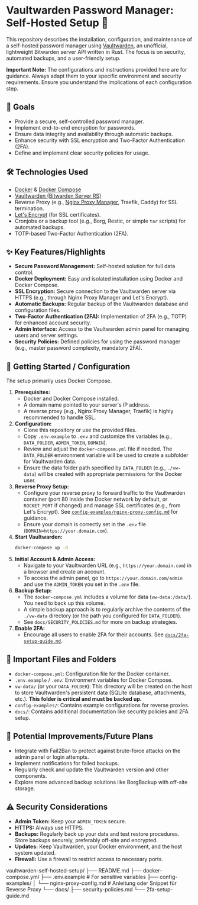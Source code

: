 # Vaultwarden Password Manager: Self-Hosted Setup 🔑

This repository describes the installation, configuration, and maintenance of a self-hosted password manager using [Vaultwarden](https://github.com/dani-garcia/vaultwarden), an unofficial, lightweight Bitwarden server API written in Rust. The focus is on security, automated backups, and a user-friendly setup.

**Important Note:** The configurations and instructions provided here are for guidance. Always adapt them to your specific environment and security requirements. Ensure you understand the implications of each configuration step.

## 🎯 Goals

* Provide a secure, self-controlled password manager.
* Implement end-to-end encryption for passwords.
* Ensure data integrity and availability through automatic backups.
* Enhance security with SSL encryption and Two-Factor Authentication (2FA).
* Define and implement clear security policies for usage.

## 🛠️ Technologies Used

* [Docker](https://www.docker.com/) & [Docker Compose](https://docs.docker.com/compose/)
* [Vaultwarden (Bitwarden Server RS)](https://github.com/dani-garcia/vaultwarden)
* Reverse Proxy (e.g., [Nginx Proxy Manager](https://nginxproxymanager.com/), Traefik, Caddy) for SSL termination.
* [Let's Encrypt](https://letsencrypt.org/) (for SSL certificates).
* Cronjobs or a backup tool (e.g., Borg, Restic, or simple `tar` scripts) for automated backups.
* TOTP-based Two-Factor Authentication (2FA).

## ✨ Key Features/Highlights

* **Secure Password Management:** Self-hosted solution for full data control.
* **Docker Deployment:** Easy and isolated installation using Docker and Docker Compose.
* **SSL Encryption:** Secure connection to the Vaultwarden server via HTTPS (e.g., through Nginx Proxy Manager and Let's Encrypt).
* **Automatic Backups:** Regular backup of the Vaultwarden database and configuration files.
* **Two-Factor Authentication (2FA):** Implementation of 2FA (e.g., TOTP) for enhanced account security.
* **Admin Interface:** Access to the Vaultwarden admin panel for managing users and server settings.
* **Security Policies:** Defined policies for using the password manager (e.g., master password complexity, mandatory 2FA).

## 🚀 Getting Started / Configuration

The setup primarily uses Docker Compose.

1.  **Prerequisites:**
    * Docker and Docker Compose installed.
    * A domain name pointed to your server's IP address.
    * A reverse proxy (e.g., Nginx Proxy Manager, Traefik) is highly recommended to handle SSL.
2.  **Configuration:**
    * Clone this repository or use the provided files.
    * Copy `.env.example` to `.env` and customize the variables (e.g., `DATA_FOLDER`, `ADMIN_TOKEN`, `DOMAIN`).
    * Review and adjust the `docker-compose.yml` file if needed. The `DATA_FOLDER` environment variable will be used to create a subfolder for Vaultwarden data.
    * Ensure the data folder path specified by `DATA_FOLDER` (e.g., `./vw-data`) will be created with appropriate permissions for the Docker user.
3.  **Reverse Proxy Setup:**
    * Configure your reverse proxy to forward traffic to the Vaultwarden container (port 80 inside the Docker network by default, or `ROCKET_PORT` if changed) and manage SSL certificates (e.g., from Let's Encrypt). See [`config-examples/nginx-proxy-config.md`](./config-examples/nginx-proxy-config.md) for guidance.
    * Ensure your domain is correctly set in the `.env` file (`DOMAIN=https://your.domain.com`).
4.  **Start Vaultwarden:**
    ```bash
    docker-compose up -d
    ```
5.  **Initial Account & Admin Access:**
    * Navigate to your Vaultwarden URL (e.g., `https://your.domain.com`) in a browser and create an account.
    * To access the admin panel, go to `https://your.domain.com/admin` and use the `ADMIN_TOKEN` you set in the `.env` file.
6.  **Backup Setup:**
    * The `docker-compose.yml` includes a volume for data (`vw-data:/data/`). You need to back up this volume.
    * A simple backup approach is to regularly archive the contents of the `./vw-data` directory (or the path you configured for `DATA_FOLDER`).
    * See `docs/SECURITY_POLICIES.md` for more on backup strategies.
7.  **Enable 2FA:**
    * Encourage all users to enable 2FA for their accounts. See [`docs/2fa-setup-guide.md`](./docs/2fa-setup-guide.md).

## 📄 Important Files and Folders

* `docker-compose.yml`: Configuration file for the Docker container.
* `.env.example` / `.env`: Environment variables for Docker Compose.
* `vw-data/` (or your `DATA_FOLDER`): This directory will be created on the host to store Vaultwarden's persistent data (SQLite database, attachments, etc.). **This folder is critical and must be backed up.**
* `config-examples/`: Contains example configurations for reverse proxies.
* `docs/`: Contains additional documentation like security policies and 2FA setup.

## 🔮 Potential Improvements/Future Plans

* Integrate with Fail2Ban to protect against brute-force attacks on the admin panel or login attempts.
* Implement notifications for failed backups.
* Regularly check and update the Vaultwarden version and other components.
* Explore more advanced backup solutions like BorgBackup with off-site storage.

## ⚠️ Security Considerations

* **Admin Token:** Keep your `ADMIN_TOKEN` secure.
* **HTTPS:** Always use HTTPS.
* **Backups:** Regularly back up your data and test restore procedures. Store backups securely, preferably off-site and encrypted.
* **Updates:** Keep Vaultwarden, your Docker environment, and the host system updated.
* **Firewall:** Use a firewall to restrict access to necessary ports.


vaultwarden-self-hosted-setup/
├── README.md
├── docker-compose.yml
├── .env.example # For sensitive variables
├── config-examples/
│   └── nginx-proxy-config.md # Anleitung oder Snippet für Reverse Proxy
└── docs/
    ├── security-policies.md
    └── 2fa-setup-guide.md